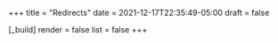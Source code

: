 +++
title = "Redirects"
date = 2021-12-17T22:35:49-05:00
draft = false

[_build]
render = false
list = false
+++

